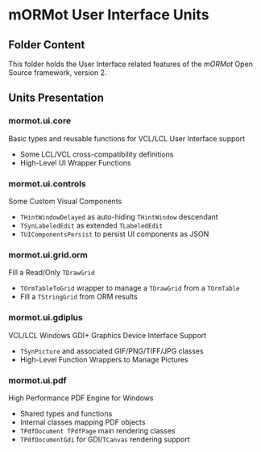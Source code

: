 # mORMot User Interface Units

## Folder Content

This folder holds the User Interface related features of the *mORMot* Open Source framework, version 2.


## Units Presentation

### mormot.ui.core

Basic types and reusable functions for VCL/LCL User Interface support
- Some LCL/VCL cross-compatibility definitions
- High-Level UI Wrapper Functions

### mormot.ui.controls

Some Custom Visual Components
- `THintWindowDelayed` as auto-hiding `THintWindow` descendant
- `TSynLabeledEdit` as extended `TLabeledEdit`
- `TUIComponentsPersist` to persist UI components as JSON

### mormot.ui.grid.orm

Fill a Read/Only `TDrawGrid`
- `TOrmTableToGrid` wrapper to manage a `TDrawGrid` from a `TOrmTable`
- Fill a `TStringGrid` from ORM results

### mormot.ui.gdiplus

VCL/LCL Windows GDI+ Graphics Device Interface Support
- `TSynPicture` and associated GIF/PNG/TIFF/JPG classes
- High-Level Function Wrappers to Manage Pictures

### mormot.ui.pdf

High Performance PDF Engine for Windows
- Shared types and functions
- Internal classes mapping PDF objects
- `TPdfDocument TPdfPage` main rendering classes
- `TPdfDocumentGdi` for GDI/`TCanvas` rendering support
